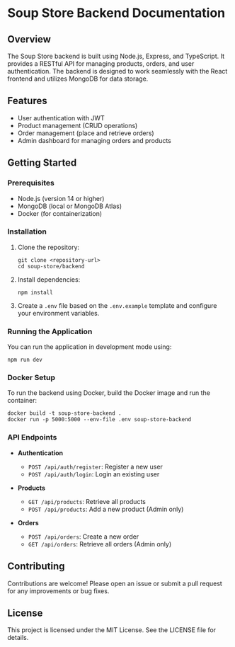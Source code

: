 # Soup Store Backend Documentation

## Overview
The Soup Store backend is built using Node.js, Express, and TypeScript. It provides a RESTful API for managing products, orders, and user authentication. The backend is designed to work seamlessly with the React frontend and utilizes MongoDB for data storage.

## Features
- User authentication with JWT
- Product management (CRUD operations)
- Order management (place and retrieve orders)
- Admin dashboard for managing orders and products

## Getting Started

### Prerequisites
- Node.js (version 14 or higher)
- MongoDB (local or MongoDB Atlas)
- Docker (for containerization)

### Installation
1. Clone the repository:
   ```
   git clone <repository-url>
   cd soup-store/backend
   ```

2. Install dependencies:
   ```
   npm install
   ```

3. Create a `.env` file based on the `.env.example` template and configure your environment variables.

### Running the Application
You can run the application in development mode using:
```
npm run dev
```

### Docker Setup
To run the backend using Docker, build the Docker image and run the container:
```
docker build -t soup-store-backend .
docker run -p 5000:5000 --env-file .env soup-store-backend
```

### API Endpoints
- **Authentication**
  - `POST /api/auth/register`: Register a new user
  - `POST /api/auth/login`: Login an existing user

- **Products**
  - `GET /api/products`: Retrieve all products
  - `POST /api/products`: Add a new product (Admin only)

- **Orders**
  - `POST /api/orders`: Create a new order
  - `GET /api/orders`: Retrieve all orders (Admin only)

## Contributing
Contributions are welcome! Please open an issue or submit a pull request for any improvements or bug fixes.

## License
This project is licensed under the MIT License. See the LICENSE file for details.